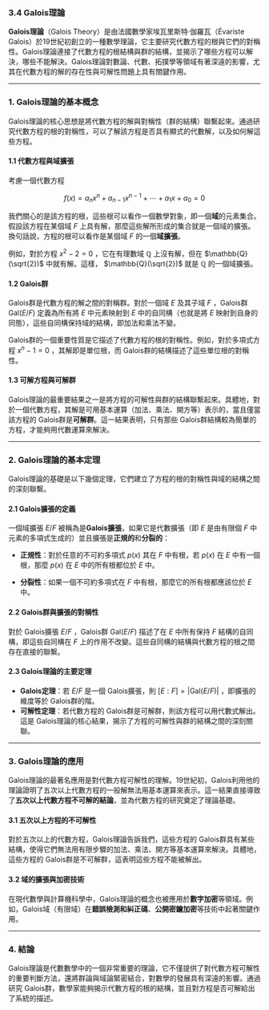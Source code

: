 ### 3.4 Galois理論

**Galois理論**（Galois Theory）是由法國數學家埃瓦里斯特·伽羅瓦（Évariste Galois）於19世紀初創立的一種數學理論，它主要研究代數方程的根與它們的對稱性。Galois理論連接了代數方程的根結構與群的結構，並揭示了哪些方程可以解決，哪些不能解決。Galois理論對數論、代數、拓撲學等領域有著深遠的影響，尤其在代數方程的解的存在性與可解性問題上具有關鍵作用。

---

### 1. Galois理論的基本概念

Galois理論的核心思想是將代數方程的解與對稱性（群的結構）聯繫起來。通過研究代數方程的根的對稱性，可以了解該方程是否具有顯式的代數解，以及如何解這些方程。

#### 1.1 代數方程與域擴張

考慮一個代數方程

```math
f(x) = a_n x^n + a_{n-1} x^{n-1} + \cdots + a_1 x + a_0 = 0
```

我們關心的是該方程的根，這些根可以看作一個數學對象，即一個**域**的元素集合。假設該方程在某個域  $`F`$  上具有解，那麼這些解所形成的集合就是一個域的擴張。換句話說，方程的根可以看作是某個域  $`F`$  的一個**域擴張**。

例如，對於方程  $`x^2 - 2 = 0`$ ，它在有理數域  $`\mathbb{Q}`$  上沒有解，但在  $`\mathbb{Q}(\sqrt{2})`$  中就有解。這樣， $`\mathbb{Q}(\sqrt{2})`$  就是  $`\mathbb{Q}`$  的一個域擴張。

#### 1.2 Galois群

Galois群是代數方程的解之間的對稱群。對於一個域  $`E`$  及其子域  $`F`$ ，Galois群  $`\text{Gal}(E/F)`$  定義為所有將  $`E`$  中元素映射到  $`E`$  中的自同構（也就是將  $`E`$  映射到自身的同態），這些自同構保持域的結構，即加法和乘法不變。

Galois群的一個重要性質是它描述了代數方程的根的對稱性。例如，對於多項式方程  $`x^n - 1 = 0`$ ，其解即是單位根，而 Galois群的結構描述了這些單位根的對稱性。

#### 1.3 可解方程與可解群

Galois理論的最重要結果之一是將方程的可解性與群的結構聯繫起來。具體地，對於一個代數方程，其解是可用基本運算（加法、乘法、開方等）表示的，當且僅當該方程的 Galois群是**可解群**。這一結果表明，只有那些 Galois群結構較為簡單的方程，才能夠用代數運算來解決。

---

### 2. Galois理論的基本定理

Galois理論的基礎是以下幾個定理，它們建立了方程的根的對稱性與域的結構之間的深刻聯繫。

#### 2.1 Galois擴張的定義

一個域擴張  $`E/F`$  被稱為是**Galois擴張**，如果它是代數擴張（即  $`E`$  是由有限個  $`F`$  中元素的多項式生成的）並且擴張是**正規的**和**分裂的**：

- **正規性**：對於任意的不可約多項式  $`p(x)`$  其在  $`F`$  中有根，若  $`p(x)`$  在  $`E`$  中有一個根，那麼  $`p(x)`$  在  $`E`$  中的所有根都位於  $`E`$  中。
  
- **分裂性**：如果一個不可約多項式在  $`F`$  中有根，那麼它的所有根都應該位於  $`E`$  中。

#### 2.2 Galois群與擴張的對稱性

對於 Galois擴張  $`E/F`$ ，Galois群  $`\text{Gal}(E/F)`$  描述了在  $`E`$  中所有保持  $`F`$  結構的自同構，即這些自同構在  $`F`$  上的作用不改變。這些自同構的結構與代數方程的根之間存在直接的聯繫。

#### 2.3 Galois理論的主要定理

- **Galois定理**：若  $`E/F`$  是一個 Galois擴張，則  $`[E : F] = |\text{Gal}(E/F)|`$ ，即擴張的維度等於 Galois群的階。
- **可解性定理**：若代數方程的 Galois群是可解群，則該方程可以用代數式解出。這是 Galois理論的核心結果，揭示了方程的可解性與群的結構之間的深刻關聯。

---

### 3. Galois理論的應用

Galois理論的最著名應用是對代數方程可解性的理解。19世紀初，Galois利用他的理論證明了五次以上代數方程的一般解無法用基本運算來表示。這一結果直接導致了**五次以上代數方程不可解的結論**，並為代數方程的研究奠定了理論基礎。

#### 3.1 五次以上方程的不可解性

對於五次以上的代數方程，Galois理論告訴我們，這些方程的 Galois群具有某些結構，使得它們無法用有限步驟的加法、乘法、開方等基本運算來解決。具體地，這些方程的 Galois群是不可解群，這表明這些方程不能被解出。

#### 3.2 域的擴張與加密技術

在現代數學與計算機科學中，Galois理論的概念也被應用於**數字加密**等領域。例如，Galois域（有限域）在**錯誤檢測和糾正碼**、**公開密鑰加密**等技術中起著關鍵作用。

---

### 4. 結論

Galois理論是代數數學中的一個非常重要的理論，它不僅提供了對代數方程可解性的重要判斷方法，還將群論與域論緊密結合，對數學的發展具有深遠的影響。通過研究 Galois群，數學家能夠揭示代數方程的根的結構，並且對方程是否可解給出了系統的描述。